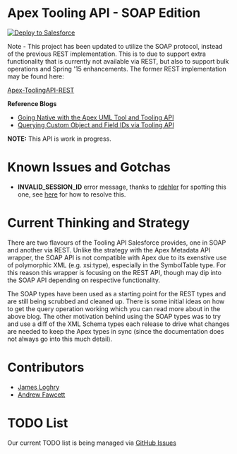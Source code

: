 Apex Tooling API - SOAP Edition
================

<a href="https://githubsfdeploy.herokuapp.com?owner=afawcett&repo=apex-toolingapi">
  <img alt="Deploy to Salesforce"
       src="https://raw.githubusercontent.com/afawcett/githubsfdeploy/master/src/main/webapp/resources/img/deploy.png">
</a>

Note - This project has been updated to utilize the SOAP protocol, instead of the previous REST implementation.  This is to due to support extra functionality that is currently not available via REST, but also to support bulk operations and Spring '15 enhancements.  The former REST implementation may be found here:

<a href="https://github.com/afawcett/apex-toolingapi/blob/apex-toolingapi-rest">Apex-ToolingAPI-REST</a>


**Reference Blogs**

- [Going Native with the Apex UML Tool and Tooling API](http://andyinthecloud.com/2014/03/17/going-native-with-the-apex-uml-tool-and-tooling-api/)
- [Querying Custom Object and Field IDs via Tooling API](http://andyinthecloud.com/2014/01/05/querying-custom-object-and-field-ids-via-tooling-api/)

**NOTE:** This API is work in progress.

Known Issues and Gotchas
========================

- **INVALID_SESSION_ID** error message, thanks to [rdehler](https://github.com/rdehler) for spotting this one, see [here]( http://help.salesforce.com/HTViewSolution?id=000187092&language=en_US) for how to resolve this.

Current Thinking and Strategy
=============================

There are two flavours of the Tooling API Salesforce provides, one in SOAP and another via REST. Unlike the strategy with the Apex Metadata API wrapper, the SOAP API is not compatible with Apex due to its exenstive use of polymorphic XML (e.g. xsi:type), especially in the SymbolTable type. For this reason this wrapper is focusing on the REST API, though may dip into the SOAP API depending on respective functionality.

The SOAP types have been used as a starting point for the REST types and are still being scrubbed and cleaned up. There is some initial ideas on how to get the query operation working which you can read more about in the above blog. The other motivation behind using the SOAP types was to try and use a diff of the XML Schema types each release to drive what changes are needed to keep the Apex types in sync (since the documentation does not always go into this much detail).

Contributors
============

 - [James Loghry](https://twitter.com/dancinllama)
 - [Andrew Fawcett](https://twitter.com/andyinthecloud)
 
TODO List
=========

Our current TODO list is being managed via [GitHub Issues](https://github.com/afawcett/apex-toolingapi/issues)
